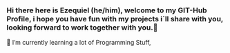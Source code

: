 ### Hi there here is Ezequiel (he/him), welcome to my GIT-Hub Profile, i hope you have fun with my projects i´ll share with you, looking forward to work together with you.👋

🌱 I’m currently learning a lot of Programming Stuff, 

<!--
**ezecodo/ezecodo** is a ✨ _special_ ✨ repository because its `README.md` (this file) appears on your GitHub profile.

Here are some ideas to get you started:

- 🔭 I’m currently working on ...
- 🌱 I’m currently learning ...
- 👯 I’m looking to collaborate on ...
- 🤔 I’m looking for help with ...
- 💬 Ask me about ...
- 📫 How to reach me: ...
- 😄 Pronouns: ...
- ⚡ Fun fact: ...
-->
